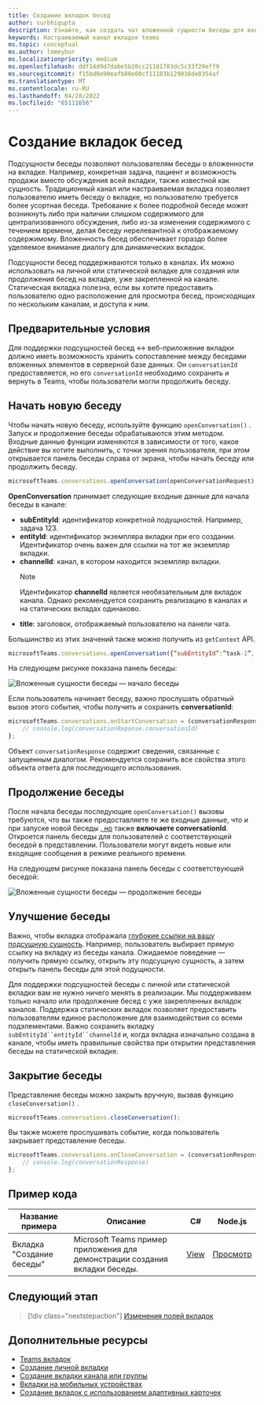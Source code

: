 ```yaml
---
title: Создание вкладок бесед
author: surbhigupta
description: Узнайте, как создать чат вложенной сущности беседы для вкладок канала, чтобы управлять беседами с помощью примеров кода
keywords: Настраиваемый канал вкладок teams
ms.topic: conceptual
ms.author: lomeybur
ms.localizationpriority: medium
ms.openlocfilehash: ddf14d9d7dabe5b20cc21181783dc5c33f29eff9
ms.sourcegitcommit: f15bd0e90eafb00e00cf11183b129038de8354af
ms.translationtype: MT
ms.contentlocale: ru-RU
ms.lasthandoff: 04/28/2022
ms.locfileid: "65111656"
---
```

# <a name="create-conversational-tabs"></a>Создание вкладок бесед

Подсущности беседы позволяют пользователям беседы о вложенности на вкладке. Например, конкретная задача, пациент и возможность продажи вместо обсуждения всей вкладки, также известной как сущность. Традиционный канал или настраиваемая вкладка позволяет пользователю иметь беседу о вкладке, но пользователю требуется более усортная беседа. Требование к более подробной беседе может возникнуть либо при наличии слишком содержимого для централизованного обсуждения, либо из-за изменения содержимого с течением времени, делая беседу нерелевантной к отображаемому содержимому. Вложенность бесед обеспечивает гораздо более уделяемое внимание диалогу для динамических вкладок.

Подсущности бесед поддерживаются только в каналах. Их можно использовать на личной или статической вкладке для создания или продолжения бесед на вкладке, уже закрепленной на канале. Статическая вкладка полезна, если вы хотите предоставить пользователю одно расположение для просмотра бесед, происходящих по нескольким каналам, и доступа к ним.

## <a name="prerequisites"></a>Предварительные условия

Для поддержки подсущностей бесед ↔ веб-приложение вкладки должно иметь возможность хранить сопоставление между беседами вложенных элементов в серверной базе данных. Он `conversationId` предоставляется, но его `conversationId` необходимо сохранить и вернуть в Teams, чтобы пользователи могли продолжить беседу.

## <a name="start-a-new-conversation"></a>Начать новую беседу

Чтобы начать новую беседу, используйте функцию `openConversation()` . Запуск и продолжение беседы обрабатываются этим методом. Входные данные функции изменяются в зависимости от того, какое действие вы хотите выполнить, с точки зрения пользователя, при этом открывается панель беседы справа от экрана, чтобы начать беседу или продолжить беседу.

``` javascript
microsoftTeams.conversations.openConversation(openConversationRequest);
```

**OpenConversation** принимает следующие входные данные для начала беседы в канале:

* **subEntityId**: идентификатор конкретной подущностей. Например, задача 123.
* **entityId**: идентификатор экземпляра вкладки при его создании. Идентификатор очень важен для ссылки на тот же экземпляр вкладки.
* **channelId**: канал, в котором находится экземпляр вкладки.
   > [!NOTE]
   > Идентификатор **channelId** является необязательным для вкладок канала. Однако рекомендуется сохранить реализацию в каналах и на статических вкладах одинаково.
* **title**: заголовок, отображаемый пользователю на панели чата.

Большинство из этих значений также можно получить из `getContext` API.

```javascript
microsoftTeams.conversations.openConversation({“subEntityId”:”task-1”, “entityId”: “tabInstanceId-1”, “channelId”: ”19:baa6e71f65b948d189bf5c892baa8e5a@thread.skype”, “title”: "Task Title”});
```

На следующем рисунке показана панель беседы:

![Вложенные сущности беседы — начало беседы](~/assets/images/tabs/conversational-subentities/start-conversation.png)

Если пользователь начинает беседу, важно прослушать обратный вызов этого события, чтобы получить и сохранить **conversationId**:

```javascript
microsoftTeams.conversations.onStartConversation = (conversationResponse) => {
    // console.log(conversationReponse.conversationId)
};
```

Объект `conversationResponse` содержит сведения, связанные с запущенным диалогом. Рекомендуется сохранить все свойства этого объекта ответа для последующего использования.

## <a name="continue-a-conversation"></a>Продолжение беседы

После начала беседы последующие `openConversation()` вызовы требуются, что вы также предоставляете те же входные данные, что и при запуске новой беседы [, но](#start-a-new-conversation) также **включаете conversationId**. Откроется панель беседы для пользователей с соответствующей беседой в представлении. Пользователи могут видеть новые или входящие сообщения в режиме реального времени.

На следующем рисунке показана панель беседы с соответствующей беседой:

![Вложенные сущности беседы — продолжение беседы](~/assets/images/tabs/conversational-subentities/continue-conversation.png)

## <a name="enhance-a-conversation"></a>Улучшение беседы

Важно, чтобы вкладка отображала [глубокие ссылки на вашу подсущную сущность](~/concepts/build-and-test/deep-links.md). Например, пользователь выбирает прямую ссылку на вкладку из беседы канала. Ожидаемое поведение — получить прямую ссылку, открыть эту подсущную сущность, а затем открыть панель беседы для этой подущности.

Для поддержки подсущностей беседы с личной или статической вкладки вам не нужно ничего менять в реализации. Мы поддерживаем только начало или продолжение бесед с уже закрепленных вкладок каналов. Поддержка статических вкладок позволяет предоставить пользователям единое расположение для взаимодействия со всеми подэлементами. Важно сохранить вкладку `subEntityId``entityId``channelId` и, когда вкладка изначально создана в канале, чтобы иметь правильные свойства при открытии представления беседы на статической вкладке.

## <a name="close-a-conversation"></a>Закрытие беседы

Представление беседы можно закрыть вручную, вызвав функцию `closeConversation()` .

```javascript
microsoftTeams.conversations.closeConversation();
```

Вы также можете прослушивать событие, когда пользователь закрывает представление беседы.

```javascript
microsoftTeams.conversations.onCloseConversation = (conversationResponse) => {
    // console.log(conversationResponse)
};
```

## <a name="code-sample"></a>Пример кода

| Название примера | Описание | C# |Node.js|
|-------------|-------------|------|----|
|Вкладка "Создание беседы"| Microsoft Teams пример приложения для демонстрации создания вкладки беседы. | [View](https://github.com/OfficeDev/Microsoft-Teams-Samples/tree/main/samples/tab-conversations/csharp) |  [Просмотр](https://github.com/OfficeDev/Microsoft-Teams-Samples/tree/main/samples/tab-conversations/nodejs) |

## <a name="next-step"></a>Следующий этап

> [!div class="nextstepaction"]
> [Изменения полей вкладок](~/resources/removing-tab-margins.md)

## <a name="see-also"></a>Дополнительные ресурсы

* [Teams вкладок](~/tabs/what-are-tabs.md)
* [Создание личной вкладки](~/tabs/how-to/create-personal-tab.md)
* [Создание вкладки канала или группы](~/tabs/how-to/create-channel-group-tab.md)
* [Вкладки на мобильных устройствах](~/tabs/design/tabs-mobile.md)
* [Создание вкладок с использованием адаптивных карточек](~/tabs/how-to/build-adaptive-card-tabs.md)
